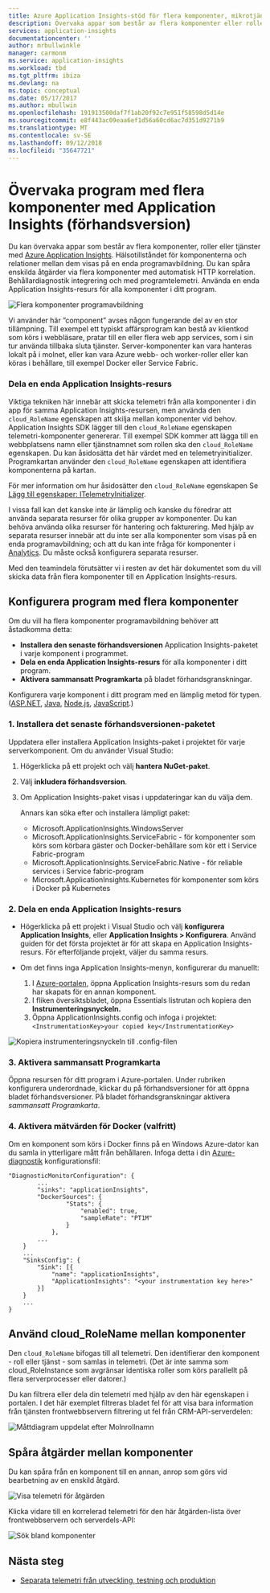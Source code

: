 ```yaml
---
title: Azure Application Insights-stöd för flera komponenter, mikrotjänster och behållare | Microsoft Docs
description: Övervaka appar som består av flera komponenter eller roller för prestanda och användning.
services: application-insights
documentationcenter: ''
author: mrbullwinkle
manager: carmonm
ms.service: application-insights
ms.workload: tbd
ms.tgt_pltfrm: ibiza
ms.devlang: na
ms.topic: conceptual
ms.date: 05/17/2017
ms.author: mbullwin
ms.openlocfilehash: 191913500daf7f1ab20f92c7e951f58598d5d14e
ms.sourcegitcommit: e8f443ac09eaa6ef1d56a60cd6ac7d351d9271b9
ms.translationtype: MT
ms.contentlocale: sv-SE
ms.lasthandoff: 09/12/2018
ms.locfileid: "35647721"
---
```

# <a name="monitor-multi-component-applications-with-application-insights-preview"></a>Övervaka program med flera komponenter med Application Insights (förhandsversion)

Du kan övervaka appar som består av flera komponenter, roller eller tjänster med [Azure Application Insights](app-insights-overview.md). Hälsotillståndet för komponenterna och relationer mellan dem visas på en enda programavbildning. Du kan spåra enskilda åtgärder via flera komponenter med automatisk HTTP korrelation. Behållardiagnostik integrering och med programtelemetri. Använda en enda Application Insights-resurs för alla komponenter i ditt program. 

![Flera komponenter programavbildning](./media/app-insights-monitor-multi-role-apps/app-map.png)

Vi använder här ”component” avses någon fungerande del av en stor tillämpning. Till exempel ett typiskt affärsprogram kan bestå av klientkod som körs i webbläsare, pratar till en eller flera web app services, som i sin tur använda tillbaka sluta tjänster. Server-komponenter kan vara hanteras lokalt på i molnet, eller kan vara Azure webb- och worker-roller eller kan köras i behållare, till exempel Docker eller Service Fabric. 

### <a name="sharing-a-single-application-insights-resource"></a>Dela en enda Application Insights-resurs 

Viktiga tekniken här innebär att skicka telemetri från alla komponenter i din app för samma Application Insights-resursen, men använda den `cloud_RoleName` egenskapen att skilja mellan komponenter vid behov. Application Insights SDK lägger till den `cloud_RoleName` egenskapen telemetri-komponenter genererar. Till exempel SDK kommer att lägga till en webbplatsens namn eller tjänstnamnet som rollen ska den `cloud_RoleName` egenskapen. Du kan åsidosätta det här värdet med en telemetryinitializer. Programkartan använder den `cloud_RoleName` egenskapen att identifiera komponenterna på kartan.

För mer information om hur åsidosätter den `cloud_RoleName` egenskapen Se [Lägg till egenskaper: ITelemetryInitializer](app-insights-api-filtering-sampling.md#add-properties-itelemetryinitializer).  

I vissa fall kan det kanske inte är lämplig och kanske du föredrar att använda separata resurser för olika grupper av komponenter. Du kan behöva använda olika resurser för hantering och fakturering. Med hjälp av separata resurser innebär att du inte ser alla komponenter som visas på en enda programavbildning; och att du kan inte fråga för komponenter i [Analytics](app-insights-analytics.md). Du måste också konfigurera separata resurser.

Med den teamindela förutsätter vi i resten av det här dokumentet som du vill skicka data från flera komponenter till en Application Insights-resurs.

## <a name="configure-multi-component-applications"></a>Konfigurera program med flera komponenter

Om du vill ha flera komponenter programavbildning behöver att åstadkomma detta:

* **Installera den senaste förhandsversionen** Application Insights-paketet i varje komponent i programmet. 
* **Dela en enda Application Insights-resurs** för alla komponenter i ditt program.
* **Aktivera sammansatt Programkarta** på bladet förhandsgranskningar.

Konfigurera varje komponent i ditt program med en lämplig metod för typen. ([ASP.NET](app-insights-asp-net.md), [Java](app-insights-java-get-started.md), [Node.js](app-insights-nodejs.md), [JavaScript](app-insights-javascript.md).)

### <a name="1-install-the-latest-pre-release-package"></a>1. Installera det senaste förhandsversionen-paketet

Uppdatera eller installera Application Insights-paket i projektet för varje serverkomponent. Om du använder Visual Studio:

1. Högerklicka på ett projekt och välj **hantera NuGet-paket**. 
2. Välj **inkludera förhandsversion**.
3. Om Application Insights-paket visas i uppdateringar kan du välja dem. 

    Annars kan söka efter och installera lämpligt paket:
    
    * Microsoft.ApplicationInsights.WindowsServer
    * Microsoft.ApplicationInsights.ServiceFabric - för komponenter som körs som körbara gäster och Docker-behållare som kör ett i Service Fabric-program
    * Microsoft.ApplicationInsights.ServiceFabric.Native - för reliable services i Service fabric-program
    * Microsoft.ApplicationInsights.Kubernetes för komponenter som körs i Docker på Kubernetes

### <a name="2-share-a-single-application-insights-resource"></a>2. Dela en enda Application Insights-resurs

* Högerklicka på ett projekt i Visual Studio och välj **konfigurera Application Insights**, eller **Application Insights > Konfigurera**. Använd guiden för det första projektet är för att skapa en Application Insights-resurs. För efterföljande projekt, väljer du samma resurs.
* Om det finns inga Application Insights-menyn, konfigurerar du manuellt:

   1. I [Azure-portalen](https://portal,azure.com), öppna Application Insights-resurs som du redan har skapats för en annan komponent.
   2. I fliken översiktsbladet, öppna Essentials listrutan och kopiera den **Instrumenteringsnyckeln.**
   3. Öppna ApplicationInsights.config och infoga i projektet: `<InstrumentationKey>your copied key</InstrumentationKey>`

![Kopiera instrumenteringsnyckeln till .config-filen](./media/app-insights-monitor-multi-role-apps/copy-instrumentation-key.png)


### <a name="3-enable-composite-application-map"></a>3. Aktivera sammansatt Programkarta

Öppna resursen för ditt program i Azure-portalen. Under rubriken konfigurera underordnade, klickar du på förhandsversioner för att öppna bladet förhandsversioner. På bladet förhandsgranskningar aktivera *sammansatt Programkarta*.

### <a name="4-enable-docker-metrics-optional"></a>4. Aktivera mätvärden för Docker (valfritt) 

Om en komponent som körs i Docker finns på en Windows Azure-dator kan du samla in ytterligare mått från behållaren. Infoga detta i din [Azure-diagnostik](../monitoring-and-diagnostics/azure-diagnostics.md) konfigurationsfil:

```
"DiagnosticMonitorConfiguration": {
        ...
        "sinks": "applicationInsights",
        "DockerSources": {
                "Stats": {
                    "enabled": true,
                    "sampleRate": "PT1M"
                }
            },
        ...
    }
    ...   
    "SinksConfig": {
        "Sink": [{
            "name": "applicationInsights",
            "ApplicationInsights": "<your instrumentation key here>"
        }]
    }
    ...
}

```

## <a name="use-cloudrolename-to-separate-components"></a>Använd cloud_RoleName mellan komponenter

Den `cloud_RoleName` bifogas till all telemetri. Den identifierar den komponent - roll eller tjänst - som samlas in telemetri. (Det är inte samma som cloud_RoleInstance som avgränsar identiska roller som körs parallellt på flera serverprocesser eller datorer.)

Du kan filtrera eller dela din telemetri med hjälp av den här egenskapen i portalen. I det här exemplet filtreras bladet fel för att visa bara information från tjänsten frontwebbservern filtrering ut fel från CRM-API-serverdelen:

![Måttdiagram uppdelat efter Molnrollnamn](./media/app-insights-monitor-multi-role-apps/cloud-role-name.png)

## <a name="trace-operations-between-components"></a>Spåra åtgärder mellan komponenter

Du kan spåra från en komponent till en annan, anrop som görs vid bearbetning av en enskild åtgärd.


![Visa telemetri för åtgärden](./media/app-insights-monitor-multi-role-apps/show-telemetry-for-operation.png)

Klicka vidare till en korrelerad telemetri för den här åtgärden-lista över frontwebbservern och serverdels-API:

![Sök bland komponenter](./media/app-insights-monitor-multi-role-apps/search-across-components.png)


## <a name="next-steps"></a>Nästa steg

* [Separata telemetri från utveckling, testning och produktion](app-insights-separate-resources.md)
